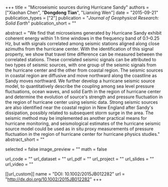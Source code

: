 +++
title = "Microseismic sources during Hurricane Sandy"
authors = ["Xiaohan Chen", "**Dongdong Tian**", "Lianxing Wen"]
date = "2015-09-21"
publication_types = ["2"]
publication = "*Journal of Geophysical Research: Solid Earth*"
publication_short = ""

abstract = "We find that microseisms generated by Hurricane Sandy exhibit coherent energy within 1 h time windows in the frequency band of 0.1–0.25 Hz, but with signals correlated among seismic stations aligned along close azimuths from the hurricane center. With the identification of this signal property, we show that travel time difference can be measured between the correlated stations. These correlated seismic signals can be attributed to two types of seismic sources, with one group of the seismic signals from the hurricane center and the other from coastal region. The seismic sources in coastal region are diffusive and move northward along the coastline as Sandy moves northward. We further develop a hurricane seismic source model, to quantitatively describe the coupling among sea level pressure fluctuations, ocean waves, and solid Earth in the region of hurricane center and determine the evolution of source's strength and pressure fluctuation in the region of hurricane center using seismic data. Strong seismic sources are also identified near the coastal region in New England after Sandy's dissipation, possibly related to subsequent storm surge in the area. The seismic method may be implemented as another practical means for hurricane monitoring, and seismological estimates of the hurricane seismic source model could be used as in situ proxy measurements of pressure fluctuation in the region of hurricane center for hurricane physics studies."
abstract_short = ""

selected = false
image_preview = ""
math = false

url_code = ""
url_dataset = ""
url_pdf = ""
url_project = ""
url_slides = ""
url_video = ""

[[url_custom]]
name = "DOI: 10.1002/2015JB012282"
url = "http://dx.doi.org/10.1002/2015JB012282"
+++

